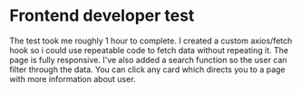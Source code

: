 # Frontend developer test

The test took me roughly 1 hour to complete. I created a custom axios/fetch hook so i could use repeatable code to fetch data without repeating it. The page is fully responsive. I've also added a search function so the user can filter through the data. You can click any card which directs you to a page with more information about user.
